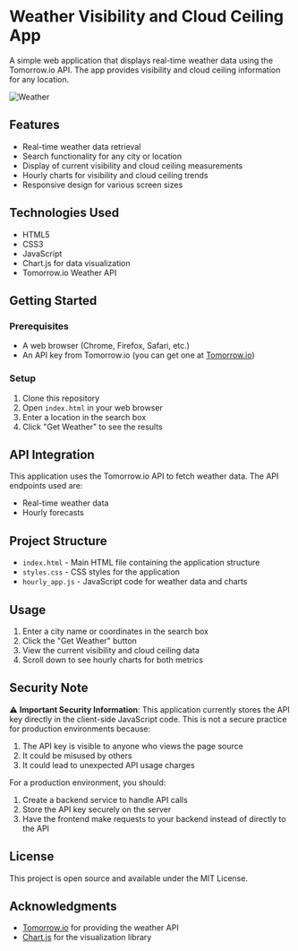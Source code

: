 # Weather Visibility and Cloud Ceiling App

A simple web application that displays real-time weather data using the Tomorrow.io API. The app provides visibility and cloud ceiling information for any location.

![Weather](https://github.com/user-attachments/assets/109070f9-ca43-4fb6-bc6e-c4545056e88b)

## Features

- Real-time weather data retrieval
- Search functionality for any city or location
- Display of current visibility and cloud ceiling measurements
- Hourly charts for visibility and cloud ceiling trends
- Responsive design for various screen sizes

## Technologies Used

- HTML5
- CSS3
- JavaScript
- Chart.js for data visualization
- Tomorrow.io Weather API

## Getting Started

### Prerequisites

- A web browser (Chrome, Firefox, Safari, etc.)
- An API key from Tomorrow.io (you can get one at [Tomorrow.io](https://www.tomorrow.io/))

### Setup

1. Clone this repository
2. Open `index.html` in your web browser
3. Enter a location in the search box
4. Click "Get Weather" to see the results

## API Integration

This application uses the Tomorrow.io API to fetch weather data. The API endpoints used are:
- Real-time weather data
- Hourly forecasts

## Project Structure

- `index.html` - Main HTML file containing the application structure
- `styles.css` - CSS styles for the application
- `hourly_app.js` - JavaScript code for weather data and charts

## Usage

1. Enter a city name or coordinates in the search box
2. Click the "Get Weather" button
3. View the current visibility and cloud ceiling data
4. Scroll down to see hourly charts for both metrics

## Security Note

⚠️ **Important Security Information**:
This application currently stores the API key directly in the client-side JavaScript code. This is not a secure practice for production environments because:
1. The API key is visible to anyone who views the page source
2. It could be misused by others
3. It could lead to unexpected API usage charges

For a production environment, you should:
1. Create a backend service to handle API calls
2. Store the API key securely on the server
3. Have the frontend make requests to your backend instead of directly to the API

## License

This project is open source and available under the MIT License.

## Acknowledgments

- [Tomorrow.io](https://www.tomorrow.io/) for providing the weather API
- [Chart.js](https://www.chartjs.org/) for the visualization library 
